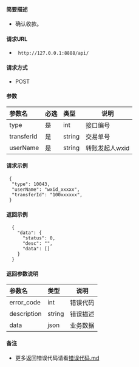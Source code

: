 
#### 简要描述

- 确认收款。

#### 请求URL
- ` http://127.0.0.1:8888/api/`
  
#### 请求方式
- POST 

#### 参数

| 参数名        | 必选 | 类型     | 说明        |   
|:-----------|:---|:-------|-----------|   
| type       | 是  | int    | 接口编号      |   
| transferId | 是  | string | 交易单号      |   
| userName   | 是  | string | 转账发起人wxid |   

#### 请求示例

```
 {
  "type": 10043,
  "userName": "wxid_xxxxx",
  "transferId": "100xxxxxx",
 } 
```

#### 返回示例 

``` 
  {
    "data": {
      "status": 0,
      "desc": "",
      "data": []
    }
  }
```

#### 返回参数说明 

| 参数名         | 类型     | 说明   |   
|:------------|:-------|------|   
| error_code  | int    | 错误代码 |   
| description | string | 错误描述 |   
| data        | json   | 业务数据 |   

#### 备注 

- 更多返回错误代码请看[错误代码.md](../错误代码.md)






